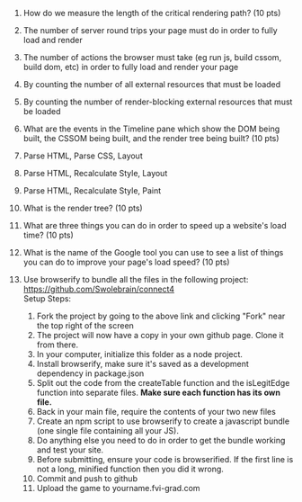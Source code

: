 1. How do we measure the length of the critical rendering path? (10 pts)  
  1. The number of server round trips your page must do in order to fully load and render  
  2. The number of actions the browser must take (eg run js, build cssom, build dom, etc) in order to fully load and render your page  
  3. By counting the number of all external resources that must be loaded  
  4. By counting the number of render-blocking external resources that must be loaded  

2. What are the events in the Timeline pane which show the DOM being built, the CSSOM being built, and the render tree being built? (10 pts)  
  1. Parse HTML, Parse CSS, Layout  
  2. Parse HTML, Recalculate Style, Layout  
  3. Parse HTML, Recalculate Style, Paint  

3. What is the render tree? (10 pts)

4. What are three things you can do in order to speed up a website's load time? (10 pts)  

5. What is the name of the Google tool you can use to see a list of things you can do to improve your page's load speed? (10 pts)  

6. Use browserify to bundle all the files in the following project: https://github.com/Swolebrain/connect4  
  Setup Steps:
    1. Fork the project by going to the above link and clicking "Fork" near the top right of the screen
    2. The project will now have a copy in your own github page. Clone it from there.
    3. In your computer, initialize this folder as a node project.
    4. Install browserify, make sure it's saved as a development dependency in package.json
    5. Split out the code from the createTable function and the isLegitEdge function into separate files. **Make sure each function has its own file.**
    6. Back in your main file, require the contents of your two new files
    7. Create an npm script to use browserify to create a javascript bundle (one single file containing all your JS).
    8. Do anything else you need to do in order to get the bundle working and test your site.
    9. Before submitting, ensure your code is browserified. If the first line is not a long, minified function then you did it wrong.
    10. Commit and push to github
    11. Upload the game to yourname.fvi-grad.com

